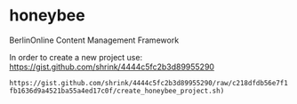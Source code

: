 honeybee
========

BerlinOnline Content Management Framework

In order to create a new project use:
https://gist.github.com/shrink/4444c5fc2b3d89955290

```https://gist.github.com/shrink/4444c5fc2b3d89955290/raw/c218dfdb56e7f1fb1636d9a4521ba55a4ed17c0f/create_honeybee_project.sh)```
